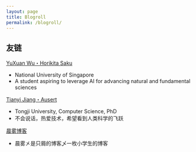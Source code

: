 ```yaml
---
layout: page
title: Blogroll
permalink: /blogroll/
---
```


## 友链


[YuXuan Wu・Horikita Saku](https://horikitasaku.github.io/)

- National University of Singapore
- A student aspiring to leverage AI for advancing natural and fundamental sciences

[Tianyi Jiang・Ausert](https://ausertdream.github.io/)

- Tongji University, Computer Science, PhD
- 不会说话，热爱技术，希望看到人类科学的飞跃

[晨雾博客](https://chenwumm.github.io/)

- 晨雾㐅是只屑的博客乄一枚小学生的博客